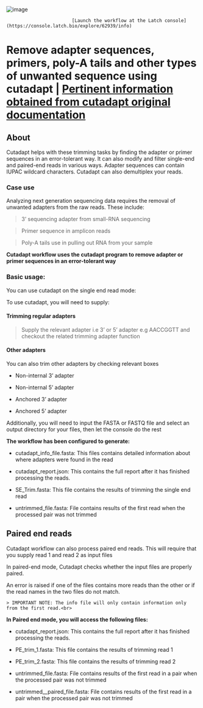 ![image](https://user-images.githubusercontent.com/96872843/176043639-359d461a-2185-4f68-ae09-be005285ce16.png)

                            [Launch the workflow at the Latch console](https://console.latch.bio/explore/62939/info)

# Remove adapter sequences, primers, poly-A tails and other types of unwanted sequence using cutadapt | [Pertinent information obtained from cutadapt original documentation](https://cutadapt.readthedocs.io/en/stable/)


## About

Cutadapt helps with these trimming tasks by finding the adapter or primer sequences in an error-tolerant way. It can also modify and filter single-end and paired-end reads in various ways. Adapter sequences can contain IUPAC wildcard characters. Cutadapt can also demultiplex your reads.<br>


### Case use

Analyzing next generation sequencing data requires the removal of unwanted adapters from the raw reads. These include:<br>

> 3’ sequencing adapter from small-RNA sequencing<br>

> Primer sequence in amplicon reads<br> 

>   Poly-A tails use in pulling out RNA from your sample<br>

**Cutadapt workflow uses the cutadapt program to remove adapter or primer sequences in an error-tolerant way**<br>

### Basic usage:

You can use cutadapt on the single end read mode:

To use cutadapt, you will need to supply: 

#### Trimming regular adapters<br>

> Supply the relevant adapter i.e 3’ or 5’ adapter e.g AACCGGTT and checkout the related trimming adapter function<br>

#### Other adapters

You can also trim other adapters by checking relevant boxes

* Non-internal 3’ adapter

* Non-internal 5’ adapter 

* Anchored 3’ adapter 

* Anchored 5’ adapter

Additionally, you will need to input the FASTA or FASTQ file and select an output directory for your files, then let the console do the rest<br>

**The workflow has been configured to generate:** 

* cutadapt_info_file.fasta: This files contains detailed information about where adapters were found in the read<br>

* cutadapt_report.json: This contains the full report after it has finished processing the reads.<br>

* SE_Trim.fasta: This file contains the results of trimming the single end read<br>

* untrimmed_file.fasta: File contains results of the  first read when the processed pair was not trimmed<br>

## Paired end reads

Cutadapt workflow can also process paired end reads.  This will require that you supply read 1 and read 2 as input files<br>

In paired-end mode, Cutadapt checks whether the input files are properly paired.<br>

An error is raised if one of the files contains more reads than the other or if the read names in the two files do not match. 

    > IMPORTANT NOTE: The info file will only contain information only from the first read.<br>

**In Paired end mode, you will access the following files:**<br>

* cutadapt_report.json: This contains the full report after it has finished processing the reads.<br>

* PE_trim_1.fasta: This file contains the results of trimming read 1<br>

* PE_trim_2.fasta: This file contains the results of trimming read 2<br>

* untrimmed_file.fasta: File contains results of the  first read in a pair when the processed pair was not trimmed<br>

* untrimmed__paired_file.fasta: File contains results of the  first read in a pair when the processed pair was not trimmed<br>
